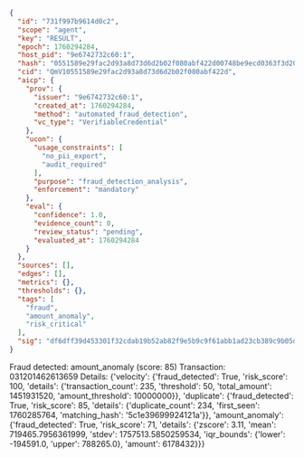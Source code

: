```json
{
  "id": "731f997b9614d0c2",
  "scope": "agent",
  "key": "RESULT",
  "epoch": 1760294284,
  "host_pid": "9e6742732c60:1",
  "hash": "0551589e29fac2d93a8d73d6d2b02f080abf422d00748be9ecd0363f3d205c61",
  "cid": "QmV10551589e29fac2d93a8d73d6d2b02f080abf422d",
  "aicp": {
    "prov": {
      "issuer": "9e6742732c60:1",
      "created_at": 1760294284,
      "method": "automated_fraud_detection",
      "vc_type": "VerifiableCredential"
    },
    "ucon": {
      "usage_constraints": [
        "no_pii_export",
        "audit_required"
      ],
      "purpose": "fraud_detection_analysis",
      "enforcement": "mandatory"
    },
    "eval": {
      "confidence": 1.0,
      "evidence_count": 0,
      "review_status": "pending",
      "evaluated_at": 1760294284
    }
  },
  "sources": [],
  "edges": [],
  "metrics": {},
  "thresholds": {},
  "tags": [
    "fraud",
    "amount_anomaly",
    "risk_critical"
  ],
  "sig": "df6dff39d453301f32cdab19b52ab82f9e5b9c9f61abb1ad23cb389c9b05de65"
}
```

Fraud detected: amount_anomaly (score: 85)
Transaction: 031201462613659
Details: {'velocity': {'fraud_detected': True, 'risk_score': 100, 'details': {'transaction_count': 235, 'threshold': 50, 'total_amount': 1451931520, 'amount_threshold': 10000000}}, 'duplicate': {'fraud_detected': True, 'risk_score': 85, 'details': {'duplicate_count': 234, 'first_seen': 1760285764, 'matching_hash': '5c1e39699924121a'}}, 'amount_anomaly': {'fraud_detected': True, 'risk_score': 71, 'details': {'zscore': 3.11, 'mean': 719465.7956361999, 'stdev': 1757513.5850259534, 'iqr_bounds': {'lower': -194591.0, 'upper': 788265.0}, 'amount': 6178432}}}